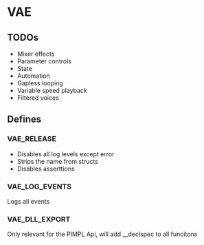 # VAE

## TODOs
- Mixer effects
- Parameter controls
- State
- Automation
- Gapless looping
- Variable speed playback
- Filtered voices

## Defines

### VAE_RELEASE
- Disables all log levels except error
- Strips the name from structs
- Disables asserttions
### VAE_LOG_EVENTS
Logs all events

### VAE_DLL_EXPORT
Only relevant for the PIMPL Api, will add __declspec to all funcitons

